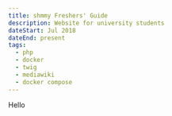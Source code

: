```yaml
---
title: shmmy Freshers' Guide
description: Website for university students
dateStart: Jul 2018
dateEnd: present
tags:
  - php
  - docker
  - twig
  - mediawiki
  - docker compose
---
```


Hello
<!--more-->
